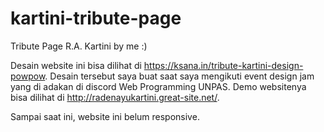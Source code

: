 # kartini-tribute-page
Tribute Page R.A. Kartini by me :)

Desain website ini bisa dilihat di https://ksana.in/tribute-kartini-design-powpow. Desain tersebut saya buat saat saya mengikuti event design jam yang di adakan di discord Web Programming UNPAS. Demo websitenya bisa dilihat di http://radenayukartini.great-site.net/.

Sampai saat ini, website ini belum responsive.

